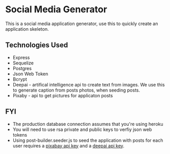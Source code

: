 # Social Media Generator

This is a social media application generator, use this to quickly create an application skeleton.


## Technologies Used

  * Express
  * Sequelize
  * Postgres
  * Json Web Token
  * Bcrypt
  * Deepai - artifical intelligence api to create text from images. We use this to generate caption from posts photos, when seeding posts.
  * Pixaby - api to get pictures for applicaton posts




## FYI
  * The production database connection assumes that you're using heroku
  * You will need to use rsa private and public keys to verfiy json web tokens
  * Using post-builder.seeder.js to seed the application with posts for each user requires a [pixabay api key](https://pixabay.com/service/about/api/) and a [deepai api key](https://deepai.org/machine-learning-model/text2img).